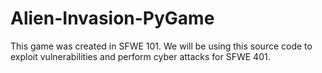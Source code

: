 # Alien-Invasion-PyGame
This game was created in SFWE 101. We will be using this source code to exploit vulnerabilities and perform cyber attacks for SFWE 401.
